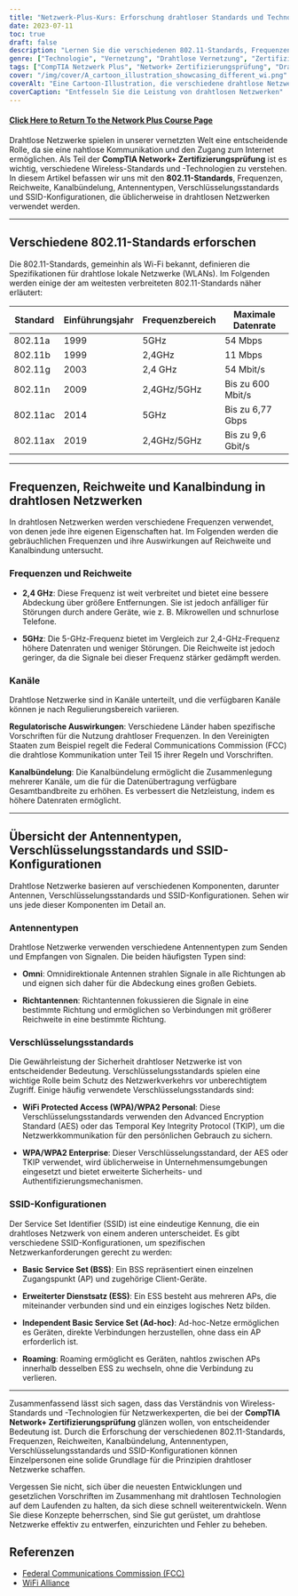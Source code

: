 ```yaml
---
title: "Netzwerk-Plus-Kurs: Erforschung drahtloser Standards und Technologien"
date: 2023-07-11
toc: true
draft: false
description: "Lernen Sie die verschiedenen 802.11-Standards, Frequenzen, Reichweiten und Verschlüsselungen in drahtlosen Netzwerken kennen, um sich auf die Network+-Zertifizierungsprüfung von CompTIA vorzubereiten."
genre: ["Technologie", "Vernetzung", "Drahtlose Vernetzung", "Zertifizierungsprüfung", "CompTIA Network+", "IT-Ausbildung", "IT-Zertifizierung", "Drahtlose Normen", "Drahtlose Technologien", "Informationstechnologie"]
tags: ["CompTIA Netzwerk Plus", "Network+ Zertifizierungsprüfung", "Drahtlose Normen", "Drahtlose Technologien", "802.11a", "802.11b", "802.11g", "802.11n", "802.11ac", "802.11ax", "Wi-Fi 4", "Wi-Fi 5", "Wi-Fi 6", "Frequenzen", "Range", "Channel Bonding", "Antennenarten", "Verschlüsselungsstandards", "SSID-Konfigurationen", "Drahtlose Vernetzung", "Prüfung zum drahtlosen Netzwerk", "Schulung zum drahtlosen Netzwerk", "Zertifizierung für drahtlose Netzwerke", "Drahtlose Netzwerktechnologie", "Sicherheit drahtloser Netzwerke", "Leistung des drahtlosen Netzwerks", "Drahtlose Netzwerkprotokolle", "Konfiguration des drahtlosen Netzwerks", "Fehlerbehebung bei drahtlosen Netzwerken", "Bewährte Praktiken für drahtlose Netzwerke"]
cover: "/img/cover/A_cartoon_illustration_showcasing_different_wi.png"
coverAlt: "Eine Cartoon-Illustration, die verschiedene drahtlose Netzwerkgeräte und Signale zeigt."
coverCaption: "Entfesseln Sie die Leistung von drahtlosen Netzwerken"
---
```


#### [Click Here to Return To the Network Plus Course Page](/network-plus-start)

Drahtlose Netzwerke spielen in unserer vernetzten Welt eine entscheidende Rolle, da sie eine nahtlose Kommunikation und den Zugang zum Internet ermöglichen. Als Teil der **CompTIA Network+ Zertifizierungsprüfung** ist es wichtig, verschiedene Wireless-Standards und -Technologien zu verstehen. In diesem Artikel befassen wir uns mit den **802.11-Standards**, Frequenzen, Reichweite, Kanalbündelung, Antennentypen, Verschlüsselungsstandards und SSID-Konfigurationen, die üblicherweise in drahtlosen Netzwerken verwendet werden.

______

## Verschiedene 802.11-Standards erforschen

Die 802.11-Standards, gemeinhin als Wi-Fi bekannt, definieren die Spezifikationen für drahtlose lokale Netzwerke (WLANs).
Im Folgenden werden einige der am weitesten verbreiteten 802.11-Standards näher erläutert:

| Standard | Einführungsjahr | Frequenzbereich | Maximale Datenrate |
|-----------|-------------------|-----------------|-------------------|
| 802.11a | 1999 | 5GHz | 54 Mbps |
| 802.11b | 1999 | 2,4GHz | 11 Mbps |
| 802.11g | 2003 | 2,4 GHz | 54 Mbit/s |
| 802.11n | 2009 | 2,4GHz/5GHz | Bis zu 600 Mbit/s |
| 802.11ac | 2014 | 5GHz | Bis zu 6,77 Gbps |
| 802.11ax | 2019 | 2,4GHz/5GHz | Bis zu 9,6 Gbit/s |

______

## Frequenzen, Reichweite und Kanalbindung in drahtlosen Netzwerken

In drahtlosen Netzwerken werden verschiedene Frequenzen verwendet, von denen jede ihre eigenen Eigenschaften hat. Im Folgenden werden die gebräuchlichen Frequenzen und ihre Auswirkungen auf Reichweite und Kanalbindung untersucht.

### Frequenzen und Reichweite

- **2,4 GHz**: Diese Frequenz ist weit verbreitet und bietet eine bessere Abdeckung über größere Entfernungen. Sie ist jedoch anfälliger für Störungen durch andere Geräte, wie z. B. Mikrowellen und schnurlose Telefone.

- **5GHz**: Die 5-GHz-Frequenz bietet im Vergleich zur 2,4-GHz-Frequenz höhere Datenraten und weniger Störungen. Die Reichweite ist jedoch geringer, da die Signale bei dieser Frequenz stärker gedämpft werden.

### Kanäle

Drahtlose Netzwerke sind in Kanäle unterteilt, und die verfügbaren Kanäle können je nach Regulierungsbereich variieren.

**Regulatorische Auswirkungen**: Verschiedene Länder haben spezifische Vorschriften für die Nutzung drahtloser Frequenzen. In den Vereinigten Staaten zum Beispiel regelt die Federal Communications Commission (FCC) die drahtlose Kommunikation unter Teil 15 ihrer Regeln und Vorschriften.

**Kanalbündelung**: Die Kanalbündelung ermöglicht die Zusammenlegung mehrerer Kanäle, um die für die Datenübertragung verfügbare Gesamtbandbreite zu erhöhen. Es verbessert die Netzleistung, indem es höhere Datenraten ermöglicht.

______

## Übersicht der Antennentypen, Verschlüsselungsstandards und SSID-Konfigurationen

Drahtlose Netzwerke basieren auf verschiedenen Komponenten, darunter Antennen, Verschlüsselungsstandards und SSID-Konfigurationen. Sehen wir uns jede dieser Komponenten im Detail an.

### Antennentypen

Drahtlose Netzwerke verwenden verschiedene Antennentypen zum Senden und Empfangen von Signalen. Die beiden häufigsten Typen sind:

- **Omni**: Omnidirektionale Antennen strahlen Signale in alle Richtungen ab und eignen sich daher für die Abdeckung eines großen Gebiets.

- **Richtantennen**: Richtantennen fokussieren die Signale in eine bestimmte Richtung und ermöglichen so Verbindungen mit größerer Reichweite in eine bestimmte Richtung.

### Verschlüsselungsstandards

Die Gewährleistung der Sicherheit drahtloser Netzwerke ist von entscheidender Bedeutung. Verschlüsselungsstandards spielen eine wichtige Rolle beim Schutz des Netzwerkverkehrs vor unberechtigtem Zugriff. Einige häufig verwendete Verschlüsselungsstandards sind:

- **WiFi Protected Access (WPA)/WPA2 Personal**: Diese Verschlüsselungsstandards verwenden den Advanced Encryption Standard (AES) oder das Temporal Key Integrity Protocol (TKIP), um die Netzwerkkommunikation für den persönlichen Gebrauch zu sichern.

- **WPA/WPA2 Enterprise**: Dieser Verschlüsselungsstandard, der AES oder TKIP verwendet, wird üblicherweise in Unternehmensumgebungen eingesetzt und bietet erweiterte Sicherheits- und Authentifizierungsmechanismen.

### SSID-Konfigurationen

Der Service Set Identifier (SSID) ist eine eindeutige Kennung, die ein drahtloses Netzwerk von einem anderen unterscheidet. Es gibt verschiedene SSID-Konfigurationen, um spezifischen Netzwerkanforderungen gerecht zu werden:

- **Basic Service Set (BSS)**: Ein BSS repräsentiert einen einzelnen Zugangspunkt (AP) und zugehörige Client-Geräte.

- **Erweiterter Dienstsatz (ESS)**: Ein ESS besteht aus mehreren APs, die miteinander verbunden sind und ein einziges logisches Netz bilden.

- **Independent Basic Service Set (Ad-hoc)**: Ad-hoc-Netze ermöglichen es Geräten, direkte Verbindungen herzustellen, ohne dass ein AP erforderlich ist.

- **Roaming**: Roaming ermöglicht es Geräten, nahtlos zwischen APs innerhalb desselben ESS zu wechseln, ohne die Verbindung zu verlieren.

______

Zusammenfassend lässt sich sagen, dass das Verständnis von Wireless-Standards und -Technologien für Netzwerkexperten, die bei der **CompTIA Network+ Zertifizierungsprüfung** glänzen wollen, von entscheidender Bedeutung ist. Durch die Erforschung der verschiedenen 802.11-Standards, Frequenzen, Reichweiten, Kanalbündelung, Antennentypen, Verschlüsselungsstandards und SSID-Konfigurationen können Einzelpersonen eine solide Grundlage für die Prinzipien drahtloser Netzwerke schaffen.

Vergessen Sie nicht, sich über die neuesten Entwicklungen und gesetzlichen Vorschriften im Zusammenhang mit drahtlosen Technologien auf dem Laufenden zu halten, da sich diese schnell weiterentwickeln. Wenn Sie diese Konzepte beherrschen, sind Sie gut gerüstet, um drahtlose Netzwerke effektiv zu entwerfen, einzurichten und Fehler zu beheben.

## Referenzen

- [Federal Communications Commission (FCC)](https://www.fcc.gov/)
- [WiFi Alliance](https://www.wi-fi.org/)
